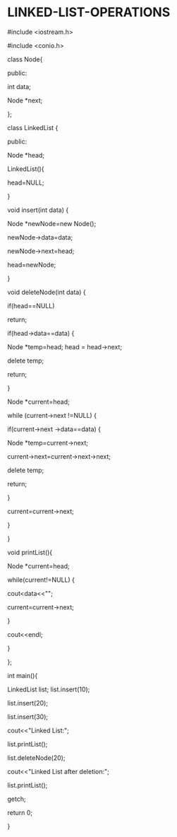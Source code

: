 # LINKED-LIST-OPERATIONS
#include <iostream.h> 

#include <conio.h> 

class Node{ 

public: 

int data; 

Node *next; 

}; 

class LinkedList { 

public: 

Node *head; 

LinkedList(){ 

head=NULL; 

} 

void insert(int data) { 

Node *newNode=new Node(); 

newNode->data=data; 

newNode->next=head; 

head=newNode; 

} 

void deleteNode(int data) { 

if(head==NULL) 

return; 

if(head->data==data) { 

Node *temp=head;
head = head->next; 

delete temp; 

return; 

} 

Node *current=head; 

while (current->next !=NULL) { 

if(current->next ->data==data) { 

Node *temp=current->next; 

current->next=current->next->next; 

delete temp; 

return; 

} 

current=current->next; 

} 

} 

void printList(){ 

Node *current=head; 

while(current!=NULL) { 

cout<<current->data<<""; 

current=current->next; 

} 

cout<<endl; 

} 

}; 

int main(){ 

LinkedList list;
list.insert(10); 

list.insert(20); 

list.insert(30); 

cout<<"Linked List:"; 

list.printList(); 

list.deleteNode(20); 

cout<<"Linked List after deletion:"; 

list.printList(); 

getch; 

return 0; 

}
